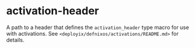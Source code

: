 activation-header
==================

A path to a header that defines the `activation_header` type macro for use
with activations. See `<deployix/defnixos/activations/README.md>` for details.
